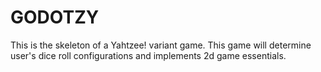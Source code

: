 # GODOTZY
This is the skeleton of a Yahtzee! variant game. This game will determine user's dice roll configurations and implements 2d game essentials.
